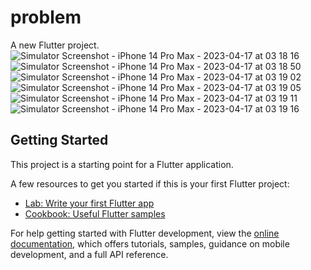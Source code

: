 # problem

A new Flutter project.
![Simulator Screenshot - iPhone 14 Pro Max - 2023-04-17 at 03 18 16](https://user-images.githubusercontent.com/122512778/232344424-8e479bfe-f3db-4e49-8f91-399bd4c5fda6.png)
![Simulator Screenshot - iPhone 14 Pro Max - 2023-04-17 at 03 18 50](https://user-images.githubusercontent.com/122512778/232344510-dea31b99-de9c-4692-84dd-d4300a44430e.png)
![Simulator Screenshot - iPhone 14 Pro Max - 2023-04-17 at 03 19 02](https://user-images.githubusercontent.com/122512778/232344511-34f6267c-c936-4db3-b138-36a6a8c71d88.png)
![Simulator Screenshot - iPhone 14 Pro Max - 2023-04-17 at 03 19 05](https://user-images.githubusercontent.com/122512778/232344514-e0bf1326-809b-447d-9a1e-0bb159801634.png)
![Simulator Screenshot - iPhone 14 Pro Max - 2023-04-17 at 03 19 11](https://user-images.githubusercontent.com/122512778/232344516-a86f09f9-1ccf-4c8e-9a47-4c4f6179dfe2.png)
![Simulator Screenshot - iPhone 14 Pro Max - 2023-04-17 at 03 19 16](https://user-images.githubusercontent.com/122512778/232344517-8bbe77c0-a90b-4926-a176-c6ac7f6aab06.png)



## Getting Started

This project is a starting point for a Flutter application.

A few resources to get you started if this is your first Flutter project:

- [Lab: Write your first Flutter app](https://docs.flutter.dev/get-started/codelab)
- [Cookbook: Useful Flutter samples](https://docs.flutter.dev/cookbook)

For help getting started with Flutter development, view the
[online documentation](https://docs.flutter.dev/), which offers tutorials,
samples, guidance on mobile development, and a full API reference.
